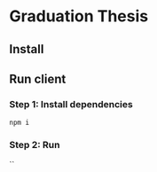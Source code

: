# Graduation Thesis
## Install

## Run client
### Step 1: Install dependencies
`npm i`
### Step 2: Run
``
